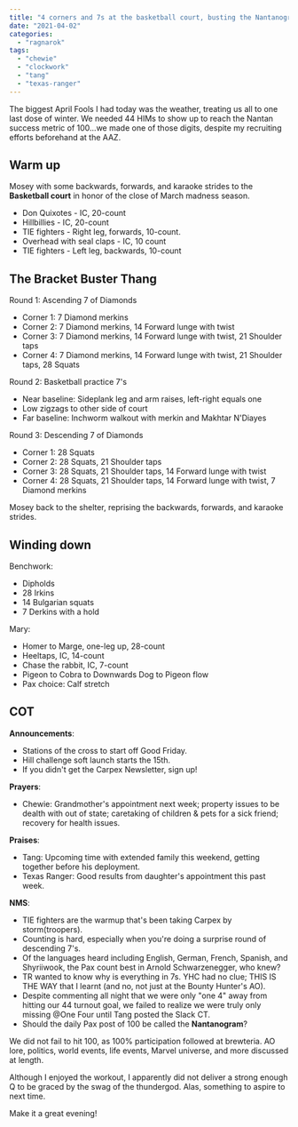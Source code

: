 ```yaml
---
title: "4 corners and 7s at the basketball court, busting the Nantanogram bracket"
date: "2021-04-02"
categories: 
  - "ragnarok"
tags: 
  - "chewie"
  - "clockwork"
  - "tang"
  - "texas-ranger"
---
```


The biggest April Fools I had today was the weather, treating us all to one last dose of winter. We needed 44 HIMs to show up to reach the Nantan success metric of 100...we made one of those digits, despite my recruiting efforts beforehand at the AAZ.

## Warm up

Mosey with some backwards, forwards, and karaoke strides to the **Basketball court** in honor of the close of March madness season.

- Don Quixotes - IC, 20-count
- Hillbillies - IC, 20-count
- TIE fighters - Right leg, forwards, 10-count.
- Overhead with seal claps - IC, 10 count
- TIE fighters - Left leg, backwards, 10-count

## **The Bracket Buster Thang**

Round 1: Ascending 7 of Diamonds

- Corner 1: 7 Diamond merkins
- Corner 2: 7 Diamond merkins, 14 Forward lunge with twist
- Corner 3: 7 Diamond merkins, 14 Forward lunge with twist, 21 Shoulder taps
- Corner 4: 7 Diamond merkins, 14 Forward lunge with twist, 21 Shoulder taps, 28 Squats

Round 2: Basketball practice 7's

- Near baseline: Sideplank leg and arm raises, left-right equals one
- Low zigzags to other side of court
- Far baseline: Inchworm walkout with merkin and Makhtar N'Diayes

Round 3: Descending 7 of Diamonds

- Corner 1: 28 Squats
- Corner 2: 28 Squats, 21 Shoulder taps
- Corner 3: 28 Squats, 21 Shoulder taps, 14 Forward lunge with twist
- Corner 4: 28 Squats, 21 Shoulder taps, 14 Forward lunge with twist, 7 Diamond merkins

Mosey back to the shelter, reprising the backwards, forwards, and karaoke strides.

## **Winding down**

Benchwork:

- Dipholds
- 28 Irkins
- 14 Bulgarian squats
- 7 Derkins with a hold

Mary:

- Homer to Marge, one-leg up, 28-count
- Heeltaps, IC, 14-count
- Chase the rabbit, IC, 7-count
- Pigeon to Cobra to Downwards Dog to Pigeon flow
- Pax choice: Calf stretch

## **COT**

**Announcements**:

- Stations of the cross to start off Good Friday.
- Hill challenge soft launch starts the 15th.
- If you didn't get the Carpex Newsletter, sign up!

**Prayers**:

- Chewie: Grandmother's appointment next week; property issues to be dealth with out of state; caretaking of children & pets for a sick friend; recovery for health issues.

**Praises**:

- Tang: Upcoming time with extended family this weekend, getting together before his deployment.
- Texas Ranger: Good results from daughter's appointment this past week.

**NMS**:

- TIE fighters are the warmup that's been taking Carpex by storm(troopers).
- Counting is hard, especially when you're doing a surprise round of descending 7's.
- Of the languages heard including English, German, French, Spanish, and Shyriiwook, the Pax count best in Arnold Schwarzenegger, who knew?
- TR wanted to know why is everything in 7s. YHC had no clue; THIS IS THE WAY that I learnt (and no, not just at the Bounty Hunter's AO).
- Despite commenting all night that we were only "one 4" away from hitting our 44 turnout goal, we failed to realize we were truly only missing @One Four until Tang posted the Slack CT.
- Should the daily Pax post of 100 be called the **Nantanogram**?

  
We did not fail to hit 100, as 100% participation followed at brewteria. AO lore, politics, world events, life events, Marvel universe, and more discussed at length.

  
Although I enjoyed the workout, I apparently did not deliver a strong enough Q to be graced by the swag of the thundergod. Alas, something to aspire to next time.

  
Make it a great evening!
